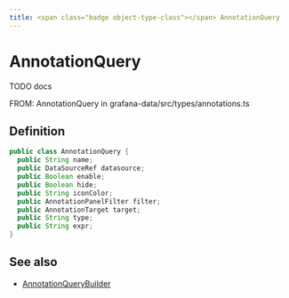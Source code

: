 ```yaml
---
title: <span class="badge object-type-class"></span> AnnotationQuery
---
```

# <span class="badge object-type-class"></span> AnnotationQuery

TODO docs

FROM: AnnotationQuery in grafana-data/src/types/annotations.ts

## Definition

```java
public class AnnotationQuery {
  public String name;
  public DataSourceRef datasource;
  public Boolean enable;
  public Boolean hide;
  public String iconColor;
  public AnnotationPanelFilter filter;
  public AnnotationTarget target;
  public String type;
  public String expr;
}
```
## See also

 * <span class="badge builder"></span> [AnnotationQueryBuilder](./builder-AnnotationQueryBuilder.md)
